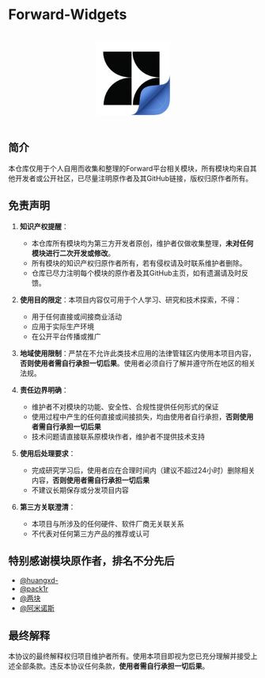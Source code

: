 # Forward-Widgets
<p align="center">
  <br>
  <img width="150" src="./icon.png">
  <br>
  <br>
</p>


## 简介

本仓库仅用于个人自用而收集和整理的Forward平台相关模块，所有模块均来自其他开发者或公开社区，已尽量注明原作者及其GitHub链接，版权归原作者所有。

## 免责声明

1. **知识产权提醒**：
   - 本仓库所有模块均为第三方开发者原创，维护者仅做收集整理，**未对任何模块进行二次开发或修改**。
   - 所有模块的知识产权归原作者所有，若有侵权请及时联系维护者删除。
   - 仓库已尽力注明每个模块的原作者及其GitHub主页，如有遗漏请及时反馈。

2. **使用目的限定**：本项目内容仅可用于个人学习、研究和技术探索，不得：
   - 用于任何直接或间接商业活动
   - 应用于实际生产环境
   - 在公开平台传播或推广

3. **地域使用限制**：严禁在不允许此类技术应用的法律管辖区内使用本项目内容，**否则使用者需自行承担一切后果**。使用者必须自行了解并遵守所在地区的相关法规。

4. **责任边界明确**：
   - 维护者不对模块的功能、安全性、合规性提供任何形式的保证
   - 使用过程中产生的任何直接或间接损失，均由使用者自行承担，**否则使用者需自行承担一切后果**
   - 技术问题请直接联系原模块作者，维护者不提供技术支持

5. **使用后处理要求**：
   - 完成研究学习后，使用者应在合理时间内（建议不超过24小时）删除相关内容，**否则使用者需自行承担一切后果**
   - 不建议长期保存或分发项目内容

6. **第三方关联澄清**：
   - 本项目与所涉及的任何硬件、软件厂商无关联关系
   - 不代表对任何第三方产品的推荐或认可


## 特别感谢模块原作者，排名不分先后

- [@huangxd-](https://github.com/huangxd-/ForwardWidgets)
- [@pack1r](https://github.com/pack1r/ForwardWidgets)
- [@两块](https://github.com/2kuai/ForwardWidgets)
- [@阿米诺斯](https://github.com/quantumultxx/FW-Widgets)


## 最终解释

本协议的最终解释权归项目维护者所有。使用本项目即视为您已充分理解并接受上述全部条款。违反本协议任何条款，**使用者需自行承担一切后果**。